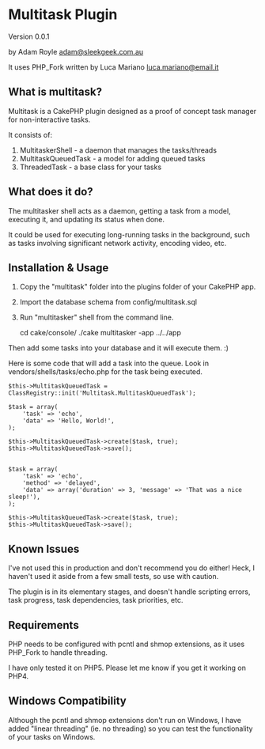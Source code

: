 Multitask Plugin
================

Version 0.0.1

by Adam Royle <adam@sleekgeek.com.au>

It uses PHP_Fork written by Luca Mariano <luca.mariano@email.it>


What is multitask?
------------------

Multitask is a CakePHP plugin designed as a proof of concept task manager for non-interactive tasks.

It consists of:

1. MultitaskerShell - a daemon that manages the tasks/threads
2. MultitaskQueuedTask - a model for adding queued tasks
3. ThreadedTask - a base class for your tasks


What does it do?
----------------

The multitasker shell acts as a daemon, getting a task from a model, executing it, and updating its status when done. 

It could be used for executing long-running tasks in the background, such as tasks involving significant network activity, encoding video, etc.


Installation & Usage
--------------------

1. Copy the "multitask" folder into the plugins folder of your CakePHP app.
2. Import the database schema from config/multitask.sql
3. Run "multitasker" shell from the command line.

	cd cake/console/
	./cake multitasker -app ../../app

Then add some tasks into your database and it will execute them. :)

Here is some code that will add a task into the queue. Look in vendors/shells/tasks/echo.php for the task being executed.

	$this->MultitaskQueuedTask = ClassRegistry::init('Multitask.MultitaskQueuedTask');
	
	$task = array(
		'task' => 'echo',
		'data' => 'Hello, World!',
	);
	
	$this->MultitaskQueuedTask->create($task, true);
	$this->MultitaskQueuedTask->save();
	
	
	$task = array(
		'task' => 'echo',
		'method' => 'delayed',
		'data' => array('duration' => 3, 'message' => 'That was a nice sleep!'),
	);
	
	$this->MultitaskQueuedTask->create($task, true);
	$this->MultitaskQueuedTask->save();


Known Issues
------------

I've not used this in production and don't recommend you do either! Heck, I haven't used it aside from a few small tests, so use with caution.

The plugin is in its elementary stages, and doesn't handle scripting errors, task progress, task dependencies, task priorities, etc.


Requirements
------------

PHP needs to be configured with pcntl and shmop extensions, as it uses PHP_Fork to handle threading.

I have only tested it on PHP5. Please let me know if you get it working on PHP4.


Windows Compatibility
---------------------

Although the pcntl and shmop extensions don't run on Windows, I have added "linear threading" (ie. no threading) so you can test the functionality of your tasks on Windows.

